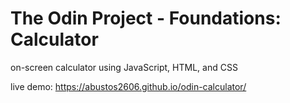 # The Odin Project - Foundations: Calculator

on-screen calculator using JavaScript, HTML, and CSS

live demo: https://abustos2606.github.io/odin-calculator/
